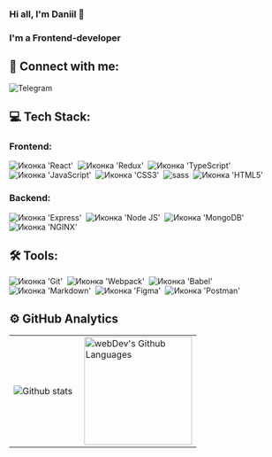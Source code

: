 ### Hi all, I'm Daniil 👋

### I'm a Frontend-developer

## 🤝 Connect with me:

<a src="https://t.me/daniilkaam">
  <img alt="Telegram" src="https://img.shields.io/badge/Telegram-blue?logo=telegram&logoColor=white&style=for-the-badge" />
</a>

## 💻 Tech Stack:

### Frontend:

<img src="https://img.shields.io/badge/React-20232A?style=for-the-badge&logo=react&logoColor=61DAFB" alt="Иконка 'React'">&nbsp;
<img src="https://img.shields.io/badge/Redux-593D88?style=for-the-badge&logo=redux&logoColor=white" alt="Иконка 'Redux'">&nbsp;
<img src="https://img.shields.io/badge/TypeScript-007ACC?style=for-the-badge&logo=typescript&logoColor=white" alt="Иконка 'TypeScript'">&nbsp;
<img src="https://img.shields.io/badge/JavaScript-323330?style=for-the-badge&logo=javascript&logoColor=F7DF1E" alt="Иконка 'JavaScript'">&nbsp;
<img src="https://img.shields.io/badge/CSS3-1572B6?style=for-the-badge&logo=css3&logoColor=white" alt="Иконка 'СSS3'">&nbsp;
<img  src="https://img.shields.io/badge/sass-CF649A.svg?&style=for-the-badge&logo=sass&logoColor=fff" alt="sass">&nbsp;
<img src="https://img.shields.io/badge/HTML5-E34F26?style=for-the-badge&logo=html5&logoColor=white" alt="Иконка 'HTML5'">&nbsp;

### Backend:

<img src="https://img.shields.io/badge/Express.js-000000?style=for-the-badge&logo=express&logoColor=white" alt="Иконка 'Express'">&nbsp;
<img src="https://img.shields.io/badge/Node.js-339933?style=for-the-badge&logo=nodedotjs&logoColor=white" alt="Иконка 'Node JS'">&nbsp;
<img src="https://img.shields.io/badge/MongoDB-4EA94B?style=for-the-badge&logo=mongodb&logoColor=white" alt="Иконка 'MongoDB'">&nbsp;
<img src="https://img.shields.io/badge/Nginx-009639?style=for-the-badge&logo=nginx&logoColor=white" alt="Иконка 'NGINX'">&nbsp;

## 🛠 Tools:

<img src="https://img.shields.io/badge/GIT-E44C30?style=for-the-badge&logo=git&logoColor=white" alt="Иконка 'Git'">&nbsp;
<img src="https://img.shields.io/badge/Webpack-8DD6F9?style=for-the-badge&logo=Webpack&logoColor=white" alt="Иконка 'Webpack'">&nbsp;
<img src="https://img.shields.io/badge/Babel-F9DC3E?style=for-the-badge&logo=babel&logoColor=white" alt="Иконка 'Babel'">&nbsp;
<img src="https://img.shields.io/badge/Markdown-000000?style=for-the-badge&logo=markdown&logoColor=white" alt="Иконка 'Markdown'">&nbsp;
<img src="https://img.shields.io/badge/Figma-F24E1E?style=for-the-badge&logo=figma&logoColor=white" alt="Иконка 'Figma'">&nbsp;
<img src="https://img.shields.io/badge/Postman-FF6C37?style=for-the-badge&logo=Postman&logoColor=white" alt="Иконка 'Postman'">&nbsp;

## ⚙️ GitHub Analytics

<table>
  <tr>
    <td>
      <img align="left" src="https://github-readme-streak-stats.herokuapp.com?user=daniilcom&theme=transparent&background=FFFFFF&stroke=52C94F&ring=52C94F&currStreakNum=3941FF&currStreakLabel=3941FF" alt="Github stats" />
    </td>
    <td>
      <img height="195px" align="right" alt="webDev's Github Languages" src="https://github-readme-stats.vercel.app/api/top-langs/?username=daniilcom&layout=compact" />
    </td>
  </tr>
</table>
